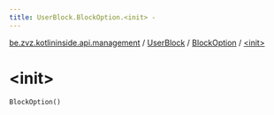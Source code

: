 ```yaml
---
title: UserBlock.BlockOption.<init> - 
---
```


[be.zvz.kotlininside.api.management](../../index.html) / [UserBlock](../index.html) / [BlockOption](index.html) / [&lt;init&gt;](./-init-.html)

# &lt;init&gt;

`BlockOption()`